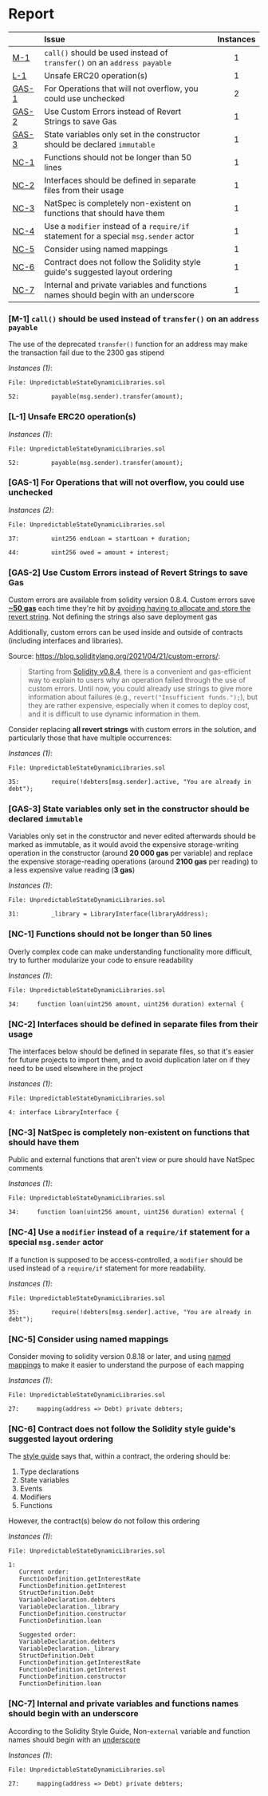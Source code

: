 # Report

| |Issue|Instances|
|-|:-|:-:|
| [M-1](#M-1) | `call()` should be used instead of `transfer()` on an `address payable` | 1 |
| [L-1](#L-1) | Unsafe ERC20 operation(s) | 1 |
| [GAS-1](#GAS-1) | For Operations that will not overflow, you could use unchecked | 2 |
| [GAS-2](#GAS-2) | Use Custom Errors instead of Revert Strings to save Gas | 1 |
| [GAS-3](#GAS-3) | State variables only set in the constructor should be declared `immutable` | 1 |
| [NC-1](#NC-1) | Functions should not be longer than 50 lines | 1 |
| [NC-2](#NC-2) | Interfaces should be defined in separate files from their usage | 1 |
| [NC-3](#NC-3) | NatSpec is completely non-existent on functions that should have them | 1 |
| [NC-4](#NC-4) | Use a `modifier` instead of a `require/if` statement for a special `msg.sender` actor | 1 |
| [NC-5](#NC-5) | Consider using named mappings | 1 |
| [NC-6](#NC-6) | Contract does not follow the Solidity style guide's suggested layout ordering | 1 |
| [NC-7](#NC-7) | Internal and private variables and functions names should begin with an underscore | 1 |



### <a name="M-1"></a>[M-1] `call()` should be used instead of `transfer()` on an `address payable`
The use of the deprecated `transfer()` function for an address may make the transaction fail due to the 2300 gas stipend

*Instances (1)*:
```solidity
File: UnpredictableStateDynamicLibraries.sol

52:         payable(msg.sender).transfer(amount);

```

### <a name="L-1"></a>[L-1] Unsafe ERC20 operation(s)

*Instances (1)*:
```solidity
File: UnpredictableStateDynamicLibraries.sol

52:         payable(msg.sender).transfer(amount);

```

### <a name="GAS-1"></a>[GAS-1] For Operations that will not overflow, you could use unchecked

*Instances (2)*:
```solidity
File: UnpredictableStateDynamicLibraries.sol

37:         uint256 endLoan = startLoan + duration;

44:         uint256 owed = amount + interest;

```

### <a name="GAS-2"></a>[GAS-2] Use Custom Errors instead of Revert Strings to save Gas
Custom errors are available from solidity version 0.8.4. Custom errors save [**~50 gas**](https://gist.github.com/IllIllI000/ad1bd0d29a0101b25e57c293b4b0c746) each time they're hit by [avoiding having to allocate and store the revert string](https://blog.soliditylang.org/2021/04/21/custom-errors/#errors-in-depth). Not defining the strings also save deployment gas

Additionally, custom errors can be used inside and outside of contracts (including interfaces and libraries).

Source: <https://blog.soliditylang.org/2021/04/21/custom-errors/>:

> Starting from [Solidity v0.8.4](https://github.com/ethereum/solidity/releases/tag/v0.8.4), there is a convenient and gas-efficient way to explain to users why an operation failed through the use of custom errors. Until now, you could already use strings to give more information about failures (e.g., `revert("Insufficient funds.");`), but they are rather expensive, especially when it comes to deploy cost, and it is difficult to use dynamic information in them.

Consider replacing **all revert strings** with custom errors in the solution, and particularly those that have multiple occurrences:

*Instances (1)*:
```solidity
File: UnpredictableStateDynamicLibraries.sol

35:         require(!debters[msg.sender].active, "You are already in debt");

```

### <a name="GAS-3"></a>[GAS-3] State variables only set in the constructor should be declared `immutable`
Variables only set in the constructor and never edited afterwards should be marked as immutable, as it would avoid the expensive storage-writing operation in the constructor (around **20 000 gas** per variable) and replace the expensive storage-reading operations (around **2100 gas** per reading) to a less expensive value reading (**3 gas**)

*Instances (1)*:
```solidity
File: UnpredictableStateDynamicLibraries.sol

31:         _library = LibraryInterface(libraryAddress);

```

### <a name="NC-1"></a>[NC-1] Functions should not be longer than 50 lines
Overly complex code can make understanding functionality more difficult, try to further modularize your code to ensure readability 

*Instances (1)*:
```solidity
File: UnpredictableStateDynamicLibraries.sol

34:     function loan(uint256 amount, uint256 duration) external {

```

### <a name="NC-2"></a>[NC-2] Interfaces should be defined in separate files from their usage
The interfaces below should be defined in separate files, so that it's easier for future projects to import them, and to avoid duplication later on if they need to be used elsewhere in the project

*Instances (1)*:
```solidity
File: UnpredictableStateDynamicLibraries.sol

4: interface LibraryInterface {

```

### <a name="NC-3"></a>[NC-3] NatSpec is completely non-existent on functions that should have them
Public and external functions that aren't view or pure should have NatSpec comments

*Instances (1)*:
```solidity
File: UnpredictableStateDynamicLibraries.sol

34:     function loan(uint256 amount, uint256 duration) external {

```

### <a name="NC-4"></a>[NC-4] Use a `modifier` instead of a `require/if` statement for a special `msg.sender` actor
If a function is supposed to be access-controlled, a `modifier` should be used instead of a `require/if` statement for more readability.

*Instances (1)*:
```solidity
File: UnpredictableStateDynamicLibraries.sol

35:         require(!debters[msg.sender].active, "You are already in debt");

```

### <a name="NC-5"></a>[NC-5] Consider using named mappings
Consider moving to solidity version 0.8.18 or later, and using [named mappings](https://ethereum.stackexchange.com/questions/51629/how-to-name-the-arguments-in-mapping/145555#145555) to make it easier to understand the purpose of each mapping

*Instances (1)*:
```solidity
File: UnpredictableStateDynamicLibraries.sol

27:     mapping(address => Debt) private debters;

```

### <a name="NC-6"></a>[NC-6] Contract does not follow the Solidity style guide's suggested layout ordering
The [style guide](https://docs.soliditylang.org/en/v0.8.16/style-guide.html#order-of-layout) says that, within a contract, the ordering should be:

1) Type declarations
2) State variables
3) Events
4) Modifiers
5) Functions

However, the contract(s) below do not follow this ordering

*Instances (1)*:
```solidity
File: UnpredictableStateDynamicLibraries.sol

1: 
   Current order:
   FunctionDefinition.getInterestRate
   FunctionDefinition.getInterest
   StructDefinition.Debt
   VariableDeclaration.debters
   VariableDeclaration._library
   FunctionDefinition.constructor
   FunctionDefinition.loan
   
   Suggested order:
   VariableDeclaration.debters
   VariableDeclaration._library
   StructDefinition.Debt
   FunctionDefinition.getInterestRate
   FunctionDefinition.getInterest
   FunctionDefinition.constructor
   FunctionDefinition.loan

```

### <a name="NC-7"></a>[NC-7] Internal and private variables and functions names should begin with an underscore
According to the Solidity Style Guide, Non-`external` variable and function names should begin with an [underscore](https://docs.soliditylang.org/en/latest/style-guide.html#underscore-prefix-for-non-external-functions-and-variables)

*Instances (1)*:
```solidity
File: UnpredictableStateDynamicLibraries.sol

27:     mapping(address => Debt) private debters;

```

